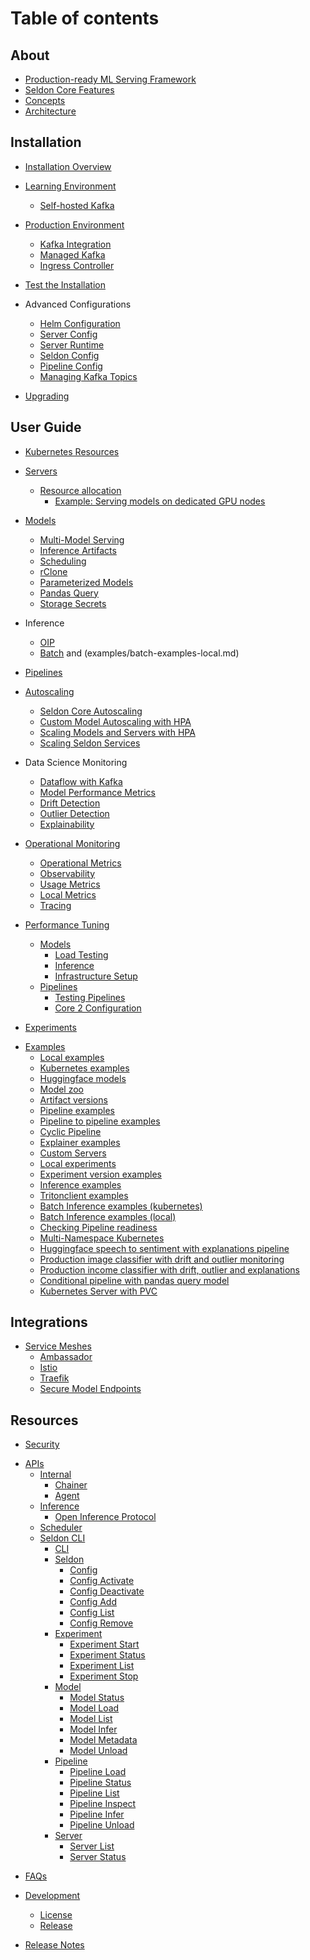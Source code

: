 # Table of contents

## About
* [Production-ready ML Serving Framework](README.md)
* [Seldon Core Features](core-features.md)
* [Concepts](concepts/README.md)
* [Architecture](architecture/README.md)

## Installation
* [Installation Overview](installation/README.md)
* [Learning Environment](installation/learning-environment/README.md)
  * [Self-hosted Kafka](installation/learning-environment/self-hosted-kafka.md)
* [Production Environment](installation/production-environment/README.md)
  * [Kafka Integration](installation/production-environment/kafka/README.md)
  * [Managed Kafka](installation/production-environment/kafka/managed-kafka.md) 
  * [Ingress Controller](installation/production-environment/ingress-controller/istio.md)
* [Test the Installation](installation/test-installation.md)
    
* Advanced Configurations
  * [Helm Configuration](installation/helm/README.md)
  * [Server Config](kubernetes/resources/serverconfig.md)
  * [Server Runtime](kubernetes/resources/seldonruntime.md)
  * [Seldon Config](kubernetes/resources/seldonconfig.md)
  * [Pipeline Config](kubernetes/resources/pipeline.md)
  * [Managing Kafka Topics](managing-kafka-topics.md)
* [Upgrading](upgrading.md) 

## User Guide
<!-- * Getting Started -->
<!-- * Deploy Model (OIP+MLServer Link) -->
<!-- * Inference Server -->
<!-- * Run Inference -->
* [Kubernetes Resources](kubernetes/resources/README.md) 
* [Servers](servers.md)
    * [Resource allocation](resource-allocation/README.md)
      * [Example: Serving models on dedicated GPU nodes](resource-allocation/example-serving-models-on-dedicated-gpu-nodes.md)
* [Models](models/README.md)
    <!--  
    * CRD
    * Registration
    * Versioning
    * LLM
    * Parameterized Models
    * Links to Secret Management -->
    * [Multi-Model Serving](models/mms.md)
    * [Inference Artifacts](models/inference-artifacts.md)
    * [Scheduling](models/scheduling.md)
    * [rClone](models/rclone.md)
    * [Parameterized Models](models/parameterized-models/README.md)
    * [Pandas Query](models/parameterized-models/pandasquery.md) 
    * [Storage Secrets](kubernetes/storage-secrets.md)
* Inference
    <!--
    * [Inference Server](https://docs.seldon.io/projects/seldon-core/en/v2/contents/about/index.html#inference-servers)
    * [Run Inference](https://docs.seldon.io/projects/seldon-core/en/v2/contents/inference/index.html)
    -->
    * [OIP](apis/inference/v2.md)
    * [Batch](examples/batch-examples-k8s.md) and (examples/batch-examples-local.md)
* [Pipelines](pipelines.md)
* [Autoscaling](scaling/README.md)
  * [Seldon Core Autoscaling](scaling/core-autoscaling.md)
  * [Custom Model Autoscaling with HPA](scaling/custom-hpa-autoscaling.md)
  * [Scaling Models and Servers with HPA](scaling/single-model-serving-hpa.md)
  * [Scaling Seldon Services](scaling/scaling-core-services.md)

  <!--
  * Multi-Component Serving and Overcommit -->
* Data Science Monitoring
    * [Dataflow with Kafka](architecture/dataflow.md)
    <!-- * Request & Response Logging  -->
    * [Model Performance Metrics](performance-tests.md)
    * [Drift Detection](drift.md)
    * [Outlier Detection](outlier.md)
    * [Explainability](explainers.md)
* [Operational Monitoring](operational-monitoring/README.md) 
    * [Operational Metrics](operational-monitoring/operational.md)
    * [Observability](operational-monitoring/observability.md)
    * [Usage Metrics](operational-monitoring/usage.md)
    * [Local Metrics](operational-monitoring/local-metrics-test.md)
    * [Tracing](kubernetes/tracing.md)
    <!-- * Kubernetes Metrics -->
    
* [Performance Tuning](performance-tuning/readme.md)
    * [Models](performance-tuning/models/README.md)
        * [Load Testing](performance-tuning/models/load-testing.md)
        * [Inference](performance-tuning/models/inference.md)
        * [Infrastructure Setup](performance-tuning/models/infrastructure-setup.md)
    * [Pipelines](performance-tuning/pipelines/README.md)
        * [Testing Pipelines](performance-tuning/pipelines/testing-pipelines.md)
        * [Core 2 Configuration](performance-tuning/pipelines/core-2-configuration.md)

<!--    
* Rollouts & Experiments
    * Rollout Strategies
        * Progressive Rollouts
        * Rollbacks -->
* [Experiments](kubernetes/resources/experiment.md)
<!--
      * A/B Testing
      * Traffic Splitting
      * Canary
      * Shadow 
    * CI/CD
      * Link to Component Versioning 
-->
* [Examples](examples/README.md)
  * [Local examples](examples/local-examples.md)
  * [Kubernetes examples](examples/k8s-examples.md)
  * [Huggingface models](examples/huggingface.md)
  * [Model zoo](examples/model-zoo.md)
  * [Artifact versions](examples/multi-version.md)
  * [Pipeline examples](examples/pipeline-examples.md)
  * [Pipeline to pipeline examples](examples/pipeline-to-pipeline.md)
  * [Cyclic Pipeline](examples/pipeline-cyclic.md)
  * [Explainer examples](examples/explainer-examples.md)
  * [Custom Servers](examples/custom-servers.md)
  * [Local experiments](examples/local-experiments.md)
  * [Experiment version examples](examples/experiment-versions.md)
  * [Inference examples](examples/inference.md)
  * [Tritonclient examples](examples/tritonclient-examples.md)
  * [Batch Inference examples (kubernetes)](examples/batch-examples-k8s.md)
  * [Batch Inference examples (local)](examples/batch-examples-local.md)
  * [Checking Pipeline readiness](examples/pipeline-ready-and-metadata.md)
  * [Multi-Namespace Kubernetes](examples/k8s-clusterwide.md)
  * [Huggingface speech to sentiment with explanations pipeline](examples/speech-to-sentiment.md)
  * [Production image classifier with drift and outlier monitoring](examples/cifar10.md)
  * [Production income classifier with drift, outlier and explanations](examples/income.md)
  * [Conditional pipeline with pandas query model](examples/pandasquery.md)
  * [Kubernetes Server with PVC](examples/k8s-pvc.md)  


## Integrations
  * [Service Meshes](kubernetes/service-meshes/README.md)
    * [Ambassador](kubernetes/service-meshes/ambassador.md)
    * [Istio](kubernetes/service-meshes/istio.md)
    * [Traefik](kubernetes/service-meshes/traefik.md)
    * [Secure Model Endpoints](models/securing-endpoints.md)
<!--   
  * Audit Trails
  * Alerts
  * Data Management
  * Modules 
  -->
## Resources
<!--
* Troubleshooting
* Tutorials -->
* [Security](/getting-started/kubernetes-installation/security/index.html)
<!--
  * Authentication
  * Authorization
  * Secrets Management 
  -->
* [APIs](apis/README.md)
  * [Internal](apis/internal/README.md)
    * [Chainer](apis/internal/chainer.md)
    * [Agent](apis/internal/agent.md)
  * [Inference](apis/inference/README.md)
    * [Open Inference Protocol](apis/inference/v2.md)
  * [Scheduler](apis/scheduler.md)
  * [Seldon CLI](getting-started/cli.md)
    * [CLI](cli/README.md)
    * [Seldon](cli/seldon.md)
      * [Config](cli/seldon\_config.md)
      * [Config Activate](cli/seldon\_config\_activate.md)
      * [Config Deactivate](cli/seldon\_config\_deactivate.md)
      * [Config Add](cli/seldon\_config\_add.md)
      * [Config List](cli/seldon\_config\_list.md)
      * [Config Remove](cli/seldon\_config\_remove.md)
    * [Experiment](cli/seldon\_experiment.md)
      * [Experiment Start](cli/seldon\_experiment\_start.md)
      * [Experiment Status](cli/seldon\_experiment\_status.md)
      * [Experiment List](cli/seldon\_experiment\_list.md)
      * [Experiment Stop](cli/seldon\_experiment\_stop.md)
    * [Model](cli/seldon\_model.md)
      * [Model Status](cli/seldon\_model\_status.md)
      * [Model Load](cli/seldon\_model\_load.md)
      * [Model List](cli/seldon\_model\_list.md)
      * [Model Infer](cli/seldon\_model\_infer.md)
      * [Model Metadata](cli/seldon\_model\_metadata.md)
      * [Model Unload](cli/seldon\_model\_unload.md)
    * [Pipeline](cli/seldon\_pipeline.md)
      * [Pipeline Load](cli/seldon\_pipeline\_load.md)
      * [Pipeline Status](cli/seldon\_pipeline\_status.md)
      * [Pipeline List](cli/seldon\_pipeline\_list.md)
      * [Pipeline Inspect](cli/seldon\_pipeline\_inspect.md)
      * [Pipeline Infer](cli/seldon\_pipeline\_infer.md)
      * [Pipeline Unload](cli/seldon\_pipeline\_unload.md)
    * [Server](cli/seldon\_server.md)
      * [Server List](cli/seldon\_server\_list.md)
      * [Server Status](cli/seldon\_server\_status.md)
<!--    
* Reference
    * Glossary -->
* [FAQs](faqs.md)         
 
* [Development](development/README.md)
  * [License](development/licenses.md)
  * [Release](development/release.md)
* [Release Notes](https://github.com/SeldonIO/seldon-core/releases/tag/v2.9.0)

